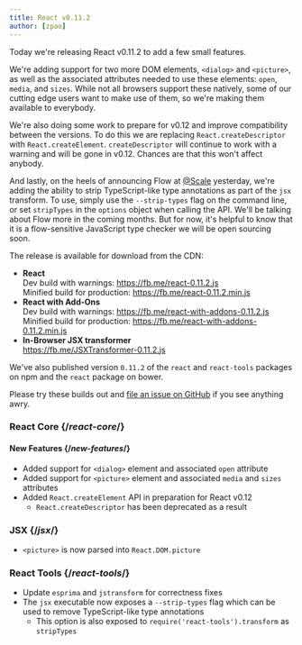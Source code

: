 ```yaml
---
title: React v0.11.2
author: [zpao]
---
```


Today we're releasing React v0.11.2 to add a few small features.

We're adding support for two more DOM elements, `<dialog>` and `<picture>`, as well as the associated attributes needed to use these elements: `open`, `media`, and `sizes`. While not all browsers support these natively, some of our cutting edge users want to make use of them, so we're making them available to everybody.

We're also doing some work to prepare for v0.12 and improve compatibility between the versions. To do this we are replacing `React.createDescriptor` with `React.createElement`. `createDescriptor` will continue to work with a warning and will be gone in v0.12. Chances are that this won't affect anybody.

And lastly, on the heels of announcing Flow at [@Scale](http://atscaleconference.com/) yesterday, we're adding the ability to strip TypeScript-like type annotations as part of the `jsx` transform. To use, simply use the `--strip-types` flag on the command line, or set `stripTypes` in the `options` object when calling the API. We'll be talking about Flow more in the coming months. But for now, it's helpful to know that it is a flow-sensitive JavaScript type checker we will be open sourcing soon.

The release is available for download from the CDN:

- **React**  
  Dev build with warnings: https://fb.me/react-0.11.2.js  
  Minified build for production: https://fb.me/react-0.11.2.min.js
- **React with Add-Ons**  
  Dev build with warnings: https://fb.me/react-with-addons-0.11.2.js  
  Minified build for production: https://fb.me/react-with-addons-0.11.2.min.js
- **In-Browser JSX transformer**  
  https://fb.me/JSXTransformer-0.11.2.js

We've also published version `0.11.2` of the `react` and `react-tools` packages on npm and the `react` package on bower.

Please try these builds out and [file an issue on GitHub](https://github.com/facebook/react/issues/new) if you see anything awry.

### React Core {/*react-core*/}

#### New Features {/*new-features*/}

- Added support for `<dialog>` element and associated `open` attribute
- Added support for `<picture>` element and associated `media` and `sizes` attributes
- Added `React.createElement` API in preparation for React v0.12
  - `React.createDescriptor` has been deprecated as a result

### JSX {/*jsx*/}

- `<picture>` is now parsed into `React.DOM.picture`

### React Tools {/*react-tools*/}

- Update `esprima` and `jstransform` for correctness fixes
- The `jsx` executable now exposes a `--strip-types` flag which can be used to remove TypeScript-like type annotations
  - This option is also exposed to `require('react-tools').transform` as `stripTypes`
